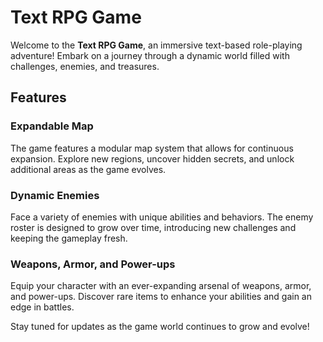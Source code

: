 # Text RPG Game

Welcome to the **Text RPG Game**, an immersive text-based role-playing adventure! Embark on a journey through a dynamic world filled with challenges, enemies, and treasures.

## Features

### Expandable Map
The game features a modular map system that allows for continuous expansion. Explore new regions, uncover hidden secrets, and unlock additional areas as the game evolves.

### Dynamic Enemies
Face a variety of enemies with unique abilities and behaviors. The enemy roster is designed to grow over time, introducing new challenges and keeping the gameplay fresh.

### Weapons, Armor, and Power-ups
Equip your character with an ever-expanding arsenal of weapons, armor, and power-ups. Discover rare items to enhance your abilities and gain an edge in battles.

Stay tuned for updates as the game world continues to grow and evolve!